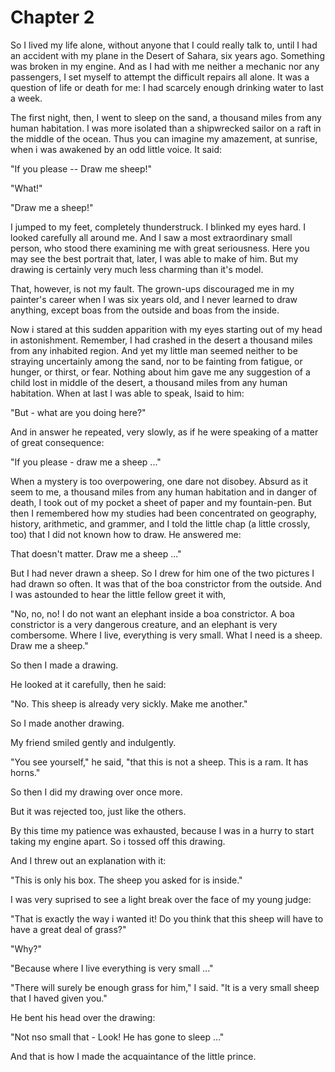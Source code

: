 # Chapter 2

So I lived my life alone, without anyone that I could really talk to, until I had an accident with my plane in the Desert of Sahara, six years ago.
Something was broken in my engine. And as I had with me neither a mechanic nor any passengers, I set myself to attempt the difficult repairs all alone. It was a question of life or death for me: I had scarcely enough drinking water to last a week.

The first night, then, I went to sleep on the sand, a thousand miles from any human habitation.
I was more isolated than a shipwrecked sailor on a raft in the middle of the ocean.
Thus you can imagine my amazement, at sunrise, when i was awakened by an odd little voice. It said:

"If you please -- Draw me sheep!"

"What!"

"Draw me a sheep!"

I jumped to my feet, completely thunderstruck.
I blinked my eyes hard. I looked carefully all around me.
And I saw a most extraordinary small person, who stood there examining me with great seriousness.
Here you may see the best portrait that, later, I was able to make of him.
But my drawing is certainly very much less charming than it's model.

That, however, is not my fault.
The grown-ups discouraged me in my painter's career when I was six years old, and I never learned to draw anything, except boas from the outside and boas from the inside.

Now i stared at this sudden apparition with my eyes starting out of my head in astonishment.
Remember, I had crashed in the desert a thousand miles from any inhabited region.
And yet my little man seemed neither to be straying uncertainly among the sand, nor to be fainting from fatigue, or hunger, or thirst, or fear.
Nothing about him gave me any suggestion of a child lost in middle of the desert, a thousand miles from any human habitation.
When at last I was able to speak, Isaid to him:

"But - what are you doing here?"

And in answer he repeated, very slowly, as if he were speaking of a matter of great consequence:

"If you please - draw me a sheep ..."

When a mystery is too overpowering, one dare not disobey. Absurd as it seem to me, a thousand miles from any human habitation and in danger of death, I took out of my pocket a sheet of paper and my fountain-pen.
But then I remembered how my studies had been concentrated on geography, history, arithmetic, and grammer, and I told the little chap (a little crossly, too) that I did not known how to draw. He answered me:

That doesn't matter. Draw me a sheep ..."

But I had never drawn a sheep. So I drew for him one of the two pictures I had drawn so often. It was that of the boa constrictor from the outside.
And I was astounded to hear the little fellow greet it with,

"No, no, no! I do not want an elephant inside a boa constrictor. A boa constrictor is a very dangerous creature, and an elephant is very combersome. Where I live, everything is very small. What I need is a sheep. Draw me a sheep."

So then I made a drawing.

He looked at it carefully, then he said:

"No. This sheep is already very sickly. Make me another."

So I made another drawing.

My friend smiled gently and indulgently.

"You see yourself," he said, "that this is not a sheep. This is a ram. It has horns."

So then I did my drawing over once more.

But it was rejected too, just like the others.

By this time my patience was exhausted, because I was in a hurry to start taking my engine apart. So i tossed off this drawing.

And I threw out an explanation with it:

"This is only his box. The sheep you asked for is inside."

I was very suprised to see a light break over the face of my young judge:

"That is exactly the way i wanted it! Do you think that this sheep will have to have a great deal of grass?"

"Why?"

"Because where I live everything is very small ..."

"There will surely be enough grass for him," I said. "It is a very small sheep that I haved given you."

He bent his head over the drawing:

"Not nso small that - Look! He has gone to sleep ..."

And that is how I made the acquaintance of the little prince.

